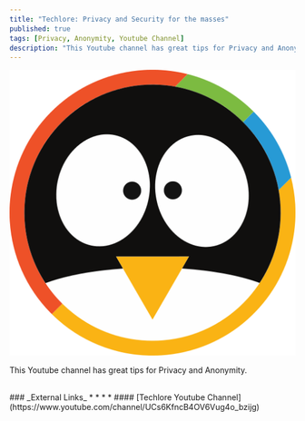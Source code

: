 ```yaml
---
title: "Techlore: Privacy and Security for the masses"
published: true
tags: [Privacy, Anonymity, Youtube Channel]
description: "This Youtube channel has great tips for Privacy and Anonymity."
---
```


![](/links/assets/techlore.svg)

This Youtube channel has great tips for Privacy and Anonymity.

<br>
### _External Links_
* * *
* #### [Techlore Youtube Channel](https://www.youtube.com/channel/UCs6KfncB4OV6Vug4o_bzijg)
